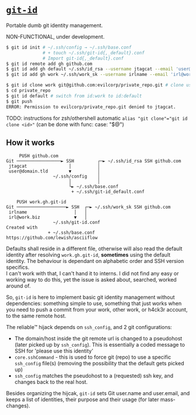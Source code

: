 # [`git-id`](https://github.com/jtagcat/git-id)
Portable dumb git identity management.

NON-FUNCTIONAL, under development.

```sh
$ git id init # ~/.ssh/config → ~/.ssh/base.conf
              # + touch ~/.ssh/git-id{,_default}.conf
              # Import git-id{,_default}.conf
$ git id remote add gh github.com
$ git id add gh default ~/.ssh/id_rsa --username jtagcat --email 'user@domain.tld'
$ git id add gh work ~/.ssh/work_sk --username irlname --email 'irl@work.biz' --description 'Evilcorp'

$ git id clone work git@github.com:evilcorp/private_repo.git # clone using id:work
$ cd private_repo
$ git id default # switch from id:work to id:default
$ git push
ERROR: Permission to evilcorp/private_repo.git denied to jtagcat.
```

TODO: instructions for zsh/othershell automatic `alias "git clone"="git id clone <id>"` (can be done with func: case: "$@")

## How it works
```ascii
     PUSH github.com
Git ─────────────────► SSH         ┌─► ~/.ssh/id_rsa SSH github.com 
 jtagcat                │          │
 user@domain.tld        ▼          │
                  ~/.ssh/config    │
                        │          │
                        └► ~/.ssh/base.conf
                         + ~/.ssh/git-id_default.conf
```
```ascii
    PUSH work.gh.git-id
Git ───────────────────► SSH  ┌─► ~/.ssh/work_sk SSH github.com 
 irlname                  │   │
 irl@work.biz             ▼   │
                  ~/.ssh/git-id.conf                                                  Created with
                + ~/.ssh/base.conf                             https://github.com/lewish/asciiflow
```

Defaults shall reside in a different file, otherwise will also read the default identity after resolving `work.gh.git-id`, **sometimes** using the default identity. The behaviour is dependant on alphabetic order and SSH version specifics.  
I can't work with that, I can't hand it to interns. I did not find any easy or working way to do this, yet the issue is asked about, searched, worked around of.

So, `git-id` is here to implement basic git identity management without dependencies: something simple to use, something that just works when you need to push a commit from your work, other work, or h4ck3r account, to the same remote host.

The reliable™ hijack depends on `ssh_config`, and 2 git configurations:
 - The domain/host inside the git remote url is changed to a pseudohost (later picked up by `ssh_config`). This is essentially a coded message to SSH for 'please use this identity'
 - `core.sshCommand` - this is used to force git (repo) to use a specific `ssh_config` file(s) (removing the possibility that the default gets picked up)
 - `ssh_config` matches the pseudohost to a (requested) ssh key, and changes back to the real host.

Besides organizing the hijcak, `git-id` sets Git user.name and user.email, and keeps a list of identities, their purpose and their usage (for later mass-changes).
